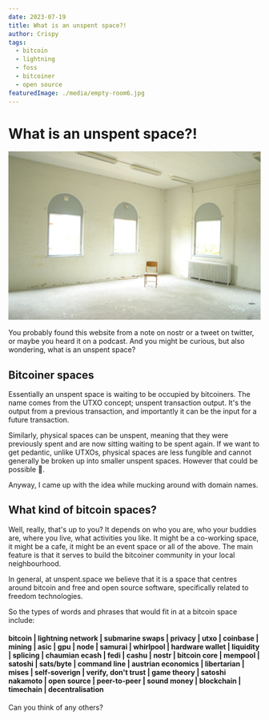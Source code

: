 ```yaml
---
date: 2023-07-19
title: What is an unspent space?!
author: Crispy
tags:
  - bitcoin
  - lightning
  - foss
  - bitcoiner
  - open source
featuredImage: ./media/empty-room6.jpg
---
```

# What is an unspent space?!

![](./media/empty-room6.jpg)

You probably found this website from a note on nostr or a tweet on twitter, or maybe you heard it on a podcast. And you might be curious, but also wondering, what is an unspent space?

## Bitcoiner spaces
Essentially an unspent space is waiting to be occupied by bitcoiners. The name comes from the UTXO concept; unspent transaction output. It's the output from a previous transaction, and importantly it can be the input for a future transaction.

Similarly, physical spaces can be unspent, meaning that they were previously spent and are now sitting waiting to be spent again. If we want to get pedantic, unlike UTXOs, physical spaces are less fungible and cannot generally be broken up into smaller unspent spaces. However that could be possible 🤯. 

Anyway, I came up with the idea while mucking around with domain names. 

## What kind of bitcoin spaces?

Well, really, that's up to you? It depends on who you are, who your buddies are, where you live, what activities you like. It might be a co-working space, it might be a cafe, it might be an event space or all of the above. The main feature is that it serves to build the bitcoiner community in your local neighbourhood.

In general, at unspent.space we believe that it is a space that centres around bitcoin and free and open source software, specifically related to freedom technologies. 

So the types of words and phrases that would fit in at a bitcoin space include:

#### bitcoin | lightning network | submarine swaps | privacy | utxo | coinbase | mining | asic | gpu | node | samurai | whirlpool | hardware wallet | liquidity | splicing | chaumian ecash | fedi | cashu | nostr | bitcoin core | mempool | satoshi | sats/byte | command line | austrian economics | libertarian | mises | self-soverign | verify, don't trust | game theory | satoshi nakamoto | open source | peer-to-peer | sound money | blockchain | timechain | decentralisation

Can you think of any others?